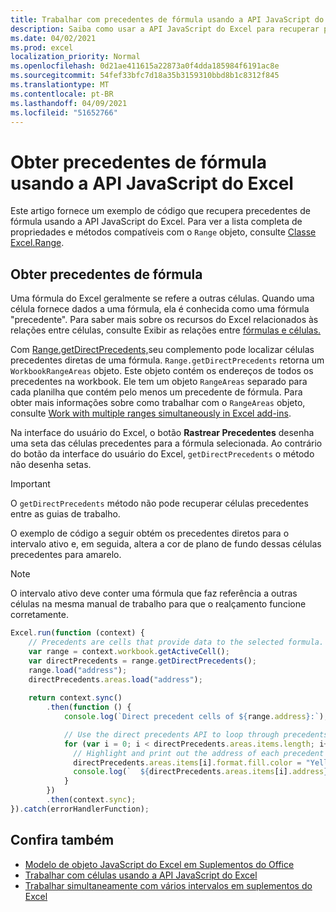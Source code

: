 ```yaml
---
title: Trabalhar com precedentes de fórmula usando a API JavaScript do Excel
description: Saiba como usar a API JavaScript do Excel para recuperar precedentes de fórmula.
ms.date: 04/02/2021
ms.prod: excel
localization_priority: Normal
ms.openlocfilehash: 0d21ae411615a22873a0f4dda185984f6191ac8e
ms.sourcegitcommit: 54fef33bfc7d18a35b3159310bbd8b1c8312f845
ms.translationtype: MT
ms.contentlocale: pt-BR
ms.lasthandoff: 04/09/2021
ms.locfileid: "51652766"
---
```

# <a name="get-formula-precedents-using-the-excel-javascript-api"></a>Obter precedentes de fórmula usando a API JavaScript do Excel

Este artigo fornece um exemplo de código que recupera precedentes de fórmula usando a API JavaScript do Excel. Para ver a lista completa de propriedades e métodos compatíveis com o `Range` objeto, consulte [Classe Excel.Range](/javascript/api/excel/excel.range).

## <a name="get-formula-precedents"></a>Obter precedentes de fórmula

Uma fórmula do Excel geralmente se refere a outras células. Quando uma célula fornece dados a uma fórmula, ela é conhecida como uma fórmula "precedente". Para saber mais sobre os recursos do Excel relacionados às relações entre células, consulte Exibir as relações entre [fórmulas e células.](https://support.microsoft.com/office/display-the-relationships-between-formulas-and-cells-a59bef2b-3701-46bf-8ff1-d3518771d507) 

Com [Range.getDirectPrecedents,](/javascript/api/excel/excel.range#getdirectprecedents--)seu complemento pode localizar células precedentes diretas de uma fórmula. `Range.getDirectPrecedents` retorna um `WorkbookRangeAreas` objeto. Este objeto contém os endereços de todos os precedentes na workbook. Ele tem um objeto `RangeAreas` separado para cada planilha que contém pelo menos um precedente de fórmula. Para obter mais informações sobre como trabalhar com o `RangeAreas` objeto, consulte [Work with multiple ranges simultaneously in Excel add-ins](excel-add-ins-multiple-ranges.md).

Na interface do usuário do Excel, o botão **Rastrear Precedentes** desenha uma seta das células precedentes para a fórmula selecionada. Ao contrário do botão da interface do usuário do Excel, `getDirectPrecedents` o método não desenha setas. 

> [!IMPORTANT]
> O `getDirectPrecedents` método não pode recuperar células precedentes entre as guias de trabalho. 

O exemplo de código a seguir obtém os precedentes diretos para o intervalo ativo e, em seguida, altera a cor de plano de fundo dessas células precedentes para amarelo. 

> [!NOTE]
> O intervalo ativo deve conter uma fórmula que faz referência a outras células na mesma manual de trabalho para que o realçamento funcione corretamente. 

```js
Excel.run(function (context) {
    // Precedents are cells that provide data to the selected formula.
    var range = context.workbook.getActiveCell();
    var directPrecedents = range.getDirectPrecedents();
    range.load("address");
    directPrecedents.areas.load("address");
    
    return context.sync()
        .then(function () {
            console.log(`Direct precedent cells of ${range.address}:`);

            // Use the direct precedents API to loop through precedents of the active cell.
            for (var i = 0; i < directPrecedents.areas.items.length; i++) {
              // Highlight and print out the address of each precedent cell.
              directPrecedents.areas.items[i].format.fill.color = "Yellow";
              console.log(`  ${directPrecedents.areas.items[i].address}`);
            }
        })
        .then(context.sync);
}).catch(errorHandlerFunction);
```

## <a name="see-also"></a>Confira também

- [Modelo de objeto JavaScript do Excel em Suplementos do Office](excel-add-ins-core-concepts.md)
- [Trabalhar com células usando a API JavaScript do Excel](excel-add-ins-cells.md)
- [Trabalhar simultaneamente com vários intervalos em suplementos do Excel](excel-add-ins-multiple-ranges.md)
